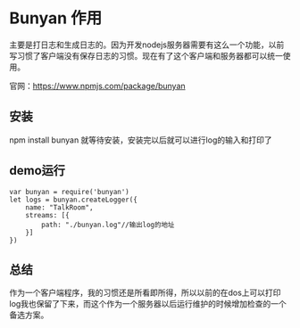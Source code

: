 # Bunyan 作用

主要是打日志和生成日志的。因为开发nodejs服务器需要有这么一个功能，以前写习惯了客户端没有保存日志的习惯。现在有了这个客户端和服务器都可以统一使用。

官网：https://www.npmjs.com/package/bunyan

## 安装

npm install bunyan 就等待安装，安装完以后就可以进行log的输入和打印了

## demo运行

	var bunyan = require('bunyan')
	let logs = bunyan.createLogger({
	    name: "TalkRoom",
	    streams: [{
	        path: "./bunyan.log"//输出log的地址
	    }]
	})

## 总结

作为一个客户端程序，我的习惯还是所看即所得，所以以前的在dos上可以打印log我也保留了下来，而这个作为一个服务器以后运行维护的时候增加检查的一个备选方案。



